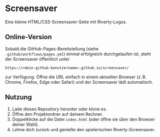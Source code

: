 # Screensaver

Eine kleine HTML/CSS-Screensaver-Seite mit Riverty-Logos.

## Online-Version

Sobald die GitHub-Pages-Bereitstellung (siehe `.github/workflows/pages.yml`) einmal erfolgreich durchgelaufen ist, steht der Screensaver öffentlich unter

```
https://<dein-github-benutzername>.github.io/screensaver/
```

zur Verfügung. Öffne die URL einfach in einem aktuellen Browser (z. B. Chrome, Firefox, Edge oder Safari) und der Screensaver lädt automatisch.

## Nutzung

1. Lade dieses Repository herunter oder klone es.
2. Öffne den Projektordner auf deinem Rechner.
3. Doppelklicke auf die Datei `index.html` (oder öffne sie über den Browser deiner Wahl).
4. Lehne dich zurück und genieße den spielerischen Riverty-Screensaver.
